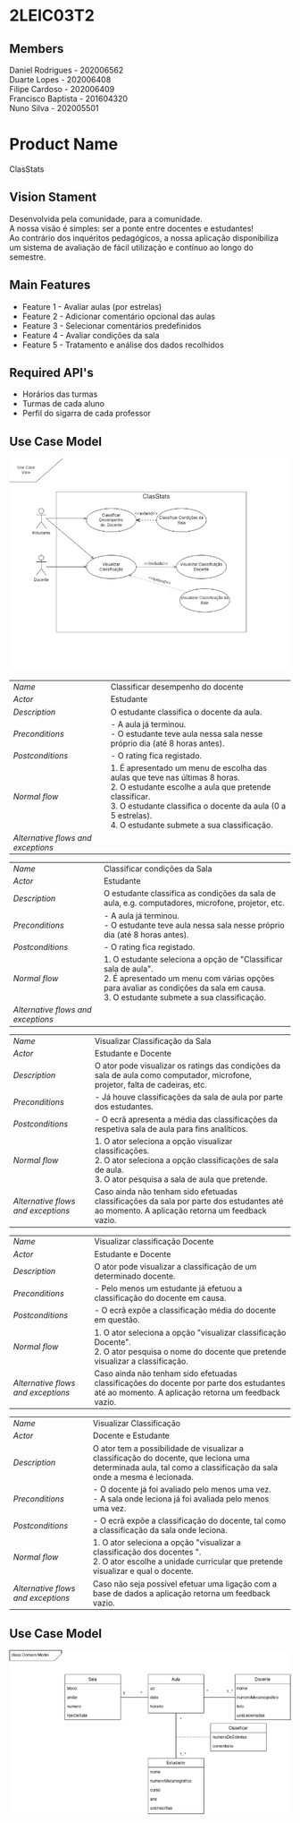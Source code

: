 # 2LEIC03T2

## Members

Daniel Rodrigues - 202006562 <br>
Duarte Lopes - 202006408 <br>
Filipe Cardoso - 202006409 <br>
Francisco Baptista - 201604320 <br>
Nuno Silva - 202005501 <br>

# Product Name
ClasStats

## Vision Stament
Desenvolvida pela comunidade, para a comunidade. <br>
A nossa visão é simples: ser a ponte entre docentes e estudantes! <br>
Ao contrário dos inquéritos pedagógicos, a nossa aplicação disponibiliza um sistema de avaliação de fácil utilização e contínuo ao longo do semestre.

## Main Features
 - Feature 1 - Avaliar aulas (por estrelas)
 - Feature 2 - Adicionar comentário opcional das aulas
 - Feature 3 - Selecionar comentários predefinidos
 - Feature 4 - Avaliar condições da sala
 - Feature 5 - Tratamento e análise dos dados recolhidos


## Required API's
- Horários das turmas
- Turmas de cada aluno
- Perfil do sigarra de cada professor


## Use Case Model

 <p align="center" justify="center">
  <img src="https://github.com/LEIC-ES-2021-22/2LEIC03T2/blob/main/images/UseCases.png"/>
</p>

|||
| --- | --- |
| *Name* | Classificar desempenho do docente |
| *Actor* |  Estudante | 
| *Description* | O estudante classifica o docente da aula. |
| *Preconditions* | - A aula já terminou. <br>  - O estudante teve aula nessa sala nesse próprio dia (até 8 horas antes). |
| *Postconditions* |  - O rating fica registado. |
| *Normal flow* | 1. É apresentado um menu de escolha das aulas que teve nas últimas 8 horas.<br> 2. O estudante escolhe a aula que pretende classificar.<br> 3. O estudante classifica o docente da aula (0 a 5 estrelas).<br> 4. O estudante submete a sua classificação. |
| *Alternative flows and exceptions* |  |

|||
| --- | --- |
| *Name* | Classificar condições da Sala |
| *Actor* |  Estudante | 
| *Description* | O estudante classifica as condições da sala de aula, e.g. computadores, microfone, projetor, etc. |
| *Preconditions* | - A aula já terminou. <br>  - O estudante teve aula nessa sala nesse próprio dia (até 8 horas antes). |
| *Postconditions* |  - O rating fica registado. |
| *Normal flow* | 1. O estudante seleciona a opção de "Classificar sala de aula".<br> 2. É apresentado um menu com várias opções para avaliar as condições da sala em causa.<br> 3. O estudante submete a sua classificação. |
| *Alternative flows and exceptions* |  |

|||
| --- | --- |
| *Name* | Visualizar Classificação da Sala |
| *Actor* |  Estudante e Docente | 
| *Description* | O ator pode visualizar os ratings das condições da sala de aula como computador, microfone, <br> projetor, falta de cadeiras, etc. |
| *Preconditions* | - Já houve classificações da sala de aula por parte dos estudantes. |
| *Postconditions* | - O ecrã apresenta a média das classificações da respetiva sala de aula para fins analíticos. |
| *Normal flow* | 1. O ator seleciona a opção visualizar classificações.<br> 2. O ator seleciona a opção classificações de sala de aula.<br> 3. O ator pesquisa a sala de aula que pretende. |
| *Alternative flows and exceptions* | Caso ainda não tenham sido efetuadas classificações da sala por parte dos estudantes até ao momento. A aplicação retorna um feedback vazio. |

|||
| --- | --- |
| *Name* | Visualizar classificação Docente |
| *Actor* | Estudante e Docente |
| *Description* | O ator pode visualizar a classificação de um determinado docente. |
| *Preconditions* | - Pelo menos um estudante já efetuou a classificação do docente em causa. |
| *Postconditions* | - O ecrã expõe a classificação média do docente em questão. |
| *Normal flow* | 1. O ator seleciona a opção "visualizar classificação Docente". <br> 2. O ator pesquisa o nome do docente que pretende visualizar a classificação. |
| *Alternative flows and exceptions* | Caso ainda não tenham sido efetuadas classificações do docente por parte dos estudantes até ao momento. A aplicação retorna um feedback vazio. |

|||
| --- | --- |
| *Name* | Visualizar Classificação |
| *Actor* |  Docente e Estudante | 
| *Description* | O ator tem a possibilidade de visualizar a classificação do docente, que leciona uma determinada aula, tal como a classificação da sala onde a mesma é lecionada. |
| *Preconditions* | - O docente já foi avaliado pelo menos uma vez. <br>  - A sala onde leciona já foi avaliada pelo menos uma vez. |
| *Postconditions* |  - O ecrã expõe a classificação do docente, tal como a classificação da sala onde leciona. |
| *Normal flow* | 1. O ator seleciona a opção "visualizar a classificação dos docentes ".<br> 2. O ator escolhe a unidade curricular que pretende visualizar e qual o docente.<br>
| *Alternative flows and exceptions* | Caso não seja possível efetuar uma ligação com a base de dados a aplicação retorna um feedback vazio. |

## Use Case Model

 <p align="center" justify="center">
  <img src="https://github.com/LEIC-ES-2021-22/2LEIC03T2/blob/main/images/DomainModel.jpg"/>
</p>
